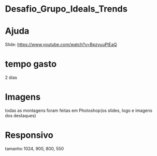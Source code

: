 # Desafio_Grupo_Ideals_Trends

# Ajuda

Slide: https://www.youtube.com/watch?v=BpzyuuPIEaQ

# tempo gasto

2 dias

# Imagens

todas as montagens foram feitas em Photoshop(os slides, logo e imagens dos destaques)

# Responsivo

tamanho 1024, 900, 800, 550